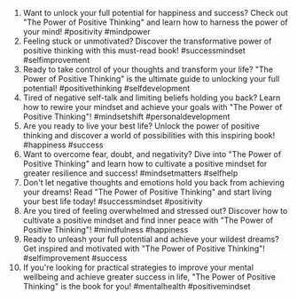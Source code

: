 1. Want to unlock your full potential for happiness and success? Check out "The Power of Positive Thinking" and learn how to harness the power of your mind! #positivity #mindpower
2. Feeling stuck or unmotivated? Discover the transformative power of positive thinking with this must-read book! #successmindset #selfimprovement
3. Ready to take control of your thoughts and transform your life? "The Power of Positive Thinking" is the ultimate guide to unlocking your full potential! #positivethinking #selfdevelopment
4. Tired of negative self-talk and limiting beliefs holding you back? Learn how to rewire your mindset and achieve your goals with "The Power of Positive Thinking"! #mindsetshift #personaldevelopment
5. Are you ready to live your best life? Unlock the power of positive thinking and discover a world of possibilities with this inspiring book! #happiness #success
6. Want to overcome fear, doubt, and negativity? Dive into "The Power of Positive Thinking" and learn how to cultivate a positive mindset for greater resilience and success! #mindsetmatters #selfhelp
7. Don't let negative thoughts and emotions hold you back from achieving your dreams! Read "The Power of Positive Thinking" and start living your best life today! #successmindset #positivity
8. Are you tired of feeling overwhelmed and stressed out? Discover how to cultivate a positive mindset and find inner peace with "The Power of Positive Thinking"! #mindfulness #happiness
9. Ready to unleash your full potential and achieve your wildest dreams? Get inspired and motivated with "The Power of Positive Thinking"! #selfimprovement #success
10. If you're looking for practical strategies to improve your mental wellbeing and achieve greater success in life, "The Power of Positive Thinking" is the book for you! #mentalhealth #positivemindset
